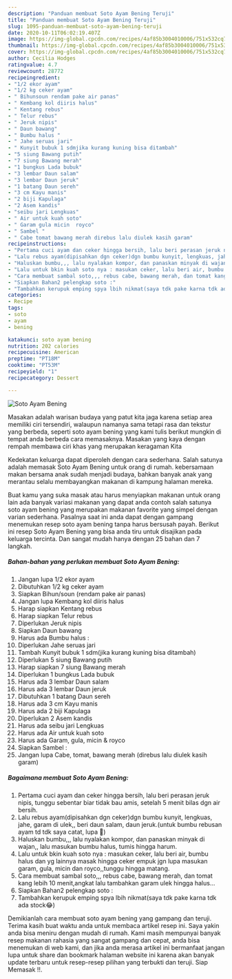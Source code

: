```yaml
---
description: "Panduan membuat Soto Ayam Bening Teruji"
title: "Panduan membuat Soto Ayam Bening Teruji"
slug: 1095-panduan-membuat-soto-ayam-bening-teruji
date: 2020-10-11T06:02:19.407Z
image: https://img-global.cpcdn.com/recipes/4af85b3004010006/751x532cq70/soto-ayam-bening-foto-resep-utama.jpg
thumbnail: https://img-global.cpcdn.com/recipes/4af85b3004010006/751x532cq70/soto-ayam-bening-foto-resep-utama.jpg
cover: https://img-global.cpcdn.com/recipes/4af85b3004010006/751x532cq70/soto-ayam-bening-foto-resep-utama.jpg
author: Cecilia Hodges
ratingvalue: 4.7
reviewcount: 28772
recipeingredient:
- "1/2 ekor ayam"
- "1/2 kg ceker ayam"
- " Bihunsoun rendam pake air panas"
- " Kembang kol diiris halus"
- " Kentang rebus"
- " Telur rebus"
- " Jeruk nipis"
- " Daun bawang"
- " Bumbu halus "
- " Jahe seruas jari"
- " Kunyit bubuk 1 sdmjika kurang kuning bisa ditambah"
- "5 siung Bawang putih"
- "7 siung Bawang merah"
- "1 bungkus Lada bubuk"
- "3 lembar Daun salam"
- "3 lembar Daun jeruk"
- "1 batang Daun sereh"
- "3 cm Kayu manis"
- "2 biji Kapulaga"
- "2 Asem kandis"
- "seibu jari Lengkuas"
- " Air untuk kuah soto"
- " Garam gula micin  royco"
- " Sambel "
- " Cabe tomat bawang merah direbus lalu diulek kasih garam"
recipeinstructions:
- "Pertama cuci ayam dan ceker hingga bersih, lalu beri perasan jeruk nipis, tunggu sebentar biar tidak bau amis, setelah 5 menit bilas dgn air bersih."
- "Lalu rebus ayam(dipisahkan dgn ceker)dgn bumbu kunyit, lengkuas, jahe, garam di ulek,, beri daun salam, daun jeruk.(untuk bumbu rebusan ayam td tdk saya catat, lupa 😬)"
- "Haluskan bumbu,,, lalu nyalakan kompor, dan panaskan minyak di wajan,, lalu masukan bumbu halus, tumis hingga harum."
- "Lalu untuk bkin kuah soto nya : masukan ceker, lalu beri air, bumbu halus dan yg lainnya masak hingga ceker empuk jgn lupa masukan garam, gula, micin dan royco,,tunggu hingga matang."
- "Cara membuat sambal soto,,, rebus cabe, bawang merah, dan tomat kang lebih 10 menit,angkat lalu tambahkan garam ulek hingga halus..."
- "Siapkan Bahan2 pelengkap soto :"
- "Tambahkan kerupuk emping spya lbih nikmat(saya tdk pake karna tdk ada stock😂)"
categories:
- Recipe
tags:
- soto
- ayam
- bening

katakunci: soto ayam bening 
nutrition: 202 calories
recipecuisine: American
preptime: "PT18M"
cooktime: "PT53M"
recipeyield: "1"
recipecategory: Dessert

---
```



![Soto Ayam Bening](https://img-global.cpcdn.com/recipes/4af85b3004010006/751x532cq70/soto-ayam-bening-foto-resep-utama.jpg)

Masakan adalah warisan budaya yang patut kita jaga karena setiap area memiliki ciri tersendiri, walaupun namanya sama tetapi rasa dan tekstur yang berbeda, seperti soto ayam bening yang kami tulis berikut mungkin di tempat anda berbeda cara memasaknya. Masakan yang kaya dengan rempah membawa ciri khas yang merupakan keragaman Kita



Kedekatan keluarga dapat diperoleh dengan cara sederhana. Salah satunya adalah memasak Soto Ayam Bening untuk orang di rumah. kebersamaan makan bersama anak sudah menjadi budaya, bahkan banyak anak yang merantau selalu membayangkan makanan di kampung halaman mereka.

Buat kamu yang suka masak atau harus menyiapkan makanan untuk orang lain ada banyak variasi makanan yang dapat anda contoh salah satunya soto ayam bening yang merupakan makanan favorite yang simpel dengan varian sederhana. Pasalnya saat ini anda dapat dengan gampang menemukan resep soto ayam bening tanpa harus bersusah payah.
Berikut ini resep Soto Ayam Bening yang bisa anda tiru untuk disajikan pada keluarga tercinta. Dan sangat mudah hanya dengan 25 bahan dan 7 langkah.


<!--inarticleads1-->

##### Bahan-bahan yang perlukan membuat Soto Ayam Bening:

1. Jangan lupa 1/2 ekor ayam
1. Dibutuhkan 1/2 kg ceker ayam
1. Siapkan  Bihun/soun (rendam pake air panas)
1. Jangan lupa  Kembang kol diiris halus
1. Harap siapkan  Kentang rebus
1. Harap siapkan  Telur rebus
1. Diperlukan  Jeruk nipis
1. Siapkan  Daun bawang
1. Harus ada  Bumbu halus :
1. Diperlukan  Jahe seruas jari
1. Tambah  Kunyit bubuk 1 sdm(jika kurang kuning bisa ditambah)
1. Diperlukan 5 siung Bawang putih
1. Harap siapkan 7 siung Bawang merah
1. Diperlukan 1 bungkus Lada bubuk
1. Harus ada 3 lembar Daun salam
1. Harus ada 3 lembar Daun jeruk
1. Dibutuhkan 1 batang Daun sereh
1. Harus ada 3 cm Kayu manis
1. Harus ada 2 biji Kapulaga
1. Diperlukan 2 Asem kandis
1. Harus ada seibu jari Lengkuas
1. Harus ada  Air untuk kuah soto
1. Harus ada  Garam, gula, micin &amp; royco
1. Siapkan  Sambel :
1. Jangan lupa  Cabe, tomat, bawang merah (direbus lalu diulek kasih garam)




<!--inarticleads2-->

##### Bagaimana membuat  Soto Ayam Bening:

1. Pertama cuci ayam dan ceker hingga bersih, lalu beri perasan jeruk nipis, tunggu sebentar biar tidak bau amis, setelah 5 menit bilas dgn air bersih.
1. Lalu rebus ayam(dipisahkan dgn ceker)dgn bumbu kunyit, lengkuas, jahe, garam di ulek,, beri daun salam, daun jeruk.(untuk bumbu rebusan ayam td tdk saya catat, lupa 😬)
1. Haluskan bumbu,,, lalu nyalakan kompor, dan panaskan minyak di wajan,, lalu masukan bumbu halus, tumis hingga harum.
1. Lalu untuk bkin kuah soto nya : masukan ceker, lalu beri air, bumbu halus dan yg lainnya masak hingga ceker empuk jgn lupa masukan garam, gula, micin dan royco,,tunggu hingga matang.
1. Cara membuat sambal soto,,, rebus cabe, bawang merah, dan tomat kang lebih 10 menit,angkat lalu tambahkan garam ulek hingga halus...
1. Siapkan Bahan2 pelengkap soto :
1. Tambahkan kerupuk emping spya lbih nikmat(saya tdk pake karna tdk ada stock😂)




Demikianlah cara membuat soto ayam bening yang gampang dan teruji. Terima kasih buat waktu anda untuk membaca artikel resep ini. Saya yakin anda bisa meniru dengan mudah di rumah. Kami masih mempunyai banyak resep makanan rahasia yang sangat gampang dan cepat, anda bisa menemukan di web kami, dan jika anda merasa artikel ini bermanfaat jangan lupa untuk share dan bookmark halaman website ini karena akan banyak update terbaru untuk resep-resep pilihan yang terbukti dan teruji. Siap Memasak !!. 
